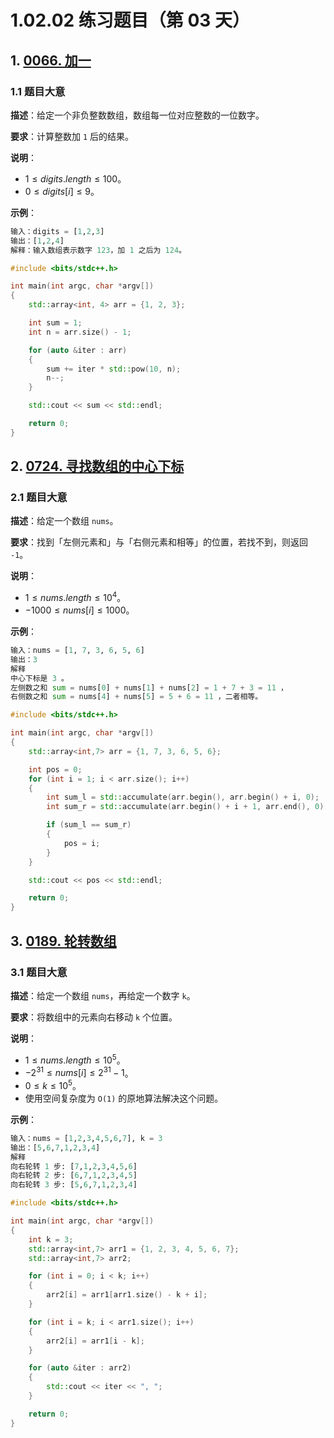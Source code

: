 # 1.02.02 练习题目（第 03 天）

## 1. [0066. 加一](https://leetcode.cn/problems/plus-one/)

### 1.1 题目大意

**描述**：给定一个非负整数数组，数组每一位对应整数的一位数字。

**要求**：计算整数加 `1` 后的结果。

**说明**：

- $1 \le digits.length \le 100$。
- $0 \le digits[i] \le 9$。

**示例**：

```Python
输入：digits = [1,2,3]
输出：[1,2,4]
解释：输入数组表示数字 123，加 1 之后为 124。
```

```C++
#include <bits/stdc++.h>

int main(int argc, char *argv[])
{
    std::array<int, 4> arr = {1, 2, 3};

    int sum = 1;
    int n = arr.size() - 1;

    for (auto &iter : arr)
    {
        sum += iter * std::pow(10, n);
        n--;
    }

    std::cout << sum << std::endl;

    return 0;
}
```

## 2. [0724. 寻找数组的中心下标](https://leetcode.cn/problems/find-pivot-index/)

### 2.1 题目大意

**描述**：给定一个数组 `nums`。

**要求**：找到「左侧元素和」与「右侧元素和相等」的位置，若找不到，则返回 `-1`。

**说明**：

- $1 \le nums.length \le 10^4$。
- $-1000 \le nums[i] \le 1000$。

**示例**：

```Python
输入：nums = [1, 7, 3, 6, 5, 6]
输出：3
解释
中心下标是 3 。
左侧数之和 sum = nums[0] + nums[1] + nums[2] = 1 + 7 + 3 = 11 ，
右侧数之和 sum = nums[4] + nums[5] = 5 + 6 = 11 ，二者相等。
```

```C++
#include <bits/stdc++.h>

int main(int argc, char *argv[])
{
    std::array<int,7> arr = {1, 7, 3, 6, 5, 6};

    int pos = 0;
    for (int i = 1; i < arr.size(); i++)
    {
        int sum_l = std::accumulate(arr.begin(), arr.begin() + i, 0);
        int sum_r = std::accumulate(arr.begin() + i + 1, arr.end(), 0);

        if (sum_l == sum_r)
        {
            pos = i;
        }
    }

    std::cout << pos << std::endl;

    return 0;
}
```

## 3. [0189. 轮转数组](https://leetcode.cn/problems/rotate-array/)

### 3.1 题目大意

**描述**：给定一个数组 `nums`，再给定一个数字 `k`。

**要求**：将数组中的元素向右移动 `k` 个位置。

**说明**：

- $1 \le nums.length \le 10^5$。
- $-2^{31} \le nums[i] \le 2^{31} - 1$。
- $0 \le k \le 10^5$。
- 使用空间复杂度为 `O(1)` 的原地算法解决这个问题。

**示例**：

```Python
输入：nums = [1,2,3,4,5,6,7], k = 3
输出：[5,6,7,1,2,3,4]
解释
向右轮转 1 步: [7,1,2,3,4,5,6]
向右轮转 2 步: [6,7,1,2,3,4,5]
向右轮转 3 步: [5,6,7,1,2,3,4]
```

```C++
#include <bits/stdc++.h>

int main(int argc, char *argv[])
{
    int k = 3;
    std::array<int,7> arr1 = {1, 2, 3, 4, 5, 6, 7};
    std::array<int,7> arr2;

    for (int i = 0; i < k; i++)
    {
        arr2[i] = arr1[arr1.size() - k + i];
    }

    for (int i = k; i < arr1.size(); i++)
    {
        arr2[i] = arr1[i - k];
    }

    for (auto &iter : arr2)
    {
        std::cout << iter << ", ";
    }

    return 0;
}
```
